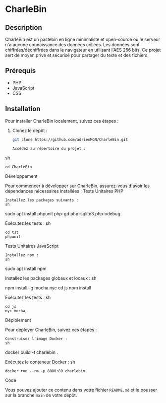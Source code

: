 # CharleBin

## Description
CharleBin est un pastebin en ligne minimaliste et open-source où le serveur n'a aucune connaissance des données collées. Les données sont chiffrées/déchiffrées dans le navigateur en utilisant l'AES 256 bits. Ce projet sert de moyen privé et sécurisé pour partager du texte et des fichiers.

## Prérequis
- PHP
- JavaScript
- CSS

## Installation
Pour installer CharleBin localement, suivez ces étapes :

1. Clonez le dépôt :
   ```sh
   git clone https://github.com/adrienMGN/CharleBin.git

   Accédez au répertoire du projet :
sh

    cd CharleBin

Développement

Pour commencer à développer sur CharleBin, assurez-vous d'avoir les dépendances nécessaires installées :
Tests Unitaires PHP

    Installez les packages suivants :
    sh

sudo apt install phpunit php-gd php-sqlite3 php-xdebug

Exécutez les tests :
sh

    cd tst
    phpunit

Tests Unitaires JavaScript

    Installez npm :
    sh

sudo apt install npm

Installez les packages globaux et locaux :
sh

npm install -g mocha nyc
cd js
npm install

Exécutez les tests :
sh

    cd js
    nyc mocha

Déploiement

Pour déployer CharleBin, suivez ces étapes :

    Construisez l'image Docker :
    sh

docker build -t charlebin .

Exécutez le conteneur Docker :
sh

    docker run --rm -p 8080:80 charlebin

Code

Vous pouvez ajouter ce contenu dans votre fichier `README.md` et le pousser sur la branche `main` de votre dépôt.
